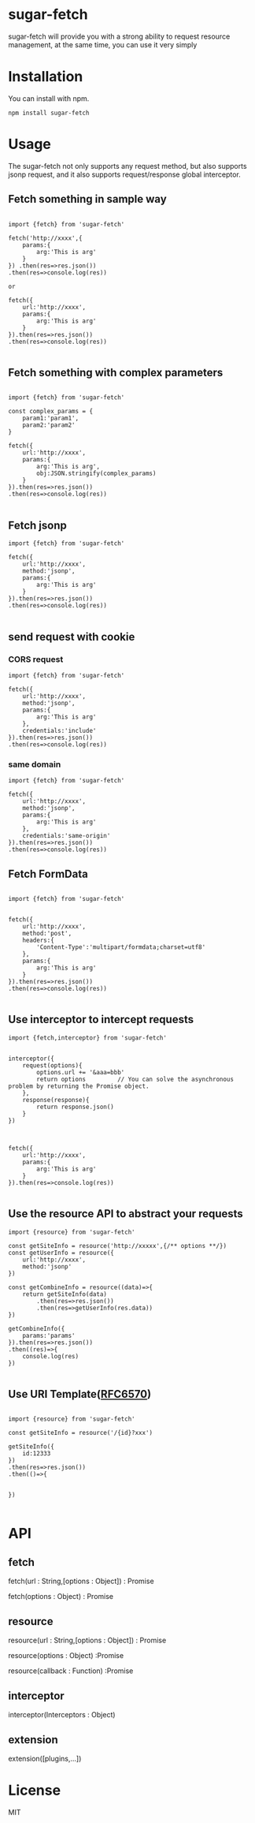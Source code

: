 # sugar-fetch

sugar-fetch will provide you with a strong ability to request resource management, at the same time, you can use it very simply

# Installation

You can install with npm.

```
npm install sugar-fetch

```

# Usage

The sugar-fetch not only supports any request method, but also supports jsonp request, and it also supports request/response global interceptor.

## Fetch something in sample way

```

import {fetch} from 'sugar-fetch'

fetch('http://xxxx',{
	params:{
		arg:'This is arg'
	}
}) .then(res=>res.json())
.then(res=>console.log(res))

or

fetch({
    url:'http://xxxx',
    params:{
        arg:'This is arg'
    }
}).then(res=>res.json())
.then(res=>console.log(res))


```

## Fetch something with complex parameters

```

import {fetch} from 'sugar-fetch'

const complex_params = {
    param1:'param1',
    param2:'param2'
}

fetch({
    url:'http://xxxx',
    params:{
        arg:'This is arg',
        obj:JSON.stringify(complex_params)
    }
}).then(res=>res.json())
.then(res=>console.log(res))


```

## Fetch jsonp

```
import {fetch} from 'sugar-fetch'

fetch({
    url:'http://xxxx',
    method:'jsonp',
    params:{
        arg:'This is arg'
    }
}).then(res=>res.json())
.then(res=>console.log(res))


```

## send request with cookie

### CORS request

```
import {fetch} from 'sugar-fetch'

fetch({
    url:'http://xxxx',
    method:'jsonp',
    params:{
        arg:'This is arg'
    },
    credentials:'include'
}).then(res=>res.json())
.then(res=>console.log(res))

```

### same domain

```
import {fetch} from 'sugar-fetch'

fetch({
    url:'http://xxxx',
    method:'jsonp',
    params:{
        arg:'This is arg'
    },
    credentials:'same-origin'
}).then(res=>res.json())
.then(res=>console.log(res))
```


## Fetch FormData

```

import {fetch} from 'sugar-fetch'


fetch({
    url:'http://xxxx',
    method:'post',
    headers:{
        'Content-Type':'multipart/formdata;charset=utf8'
    },
    params:{
        arg:'This is arg'
    }
}).then(res=>res.json())
.then(res=>console.log(res))


```

## Use interceptor to intercept requests

```
import {fetch,interceptor} from 'sugar-fetch'


interceptor({
    request(options){
        options.url += '&aaa=bbb'
        return options         // You can solve the asynchronous problem by returning the Promise object.
    },
    response(response){
        return response.json()
    }
})



fetch({
    url:'http://xxxx',
    params:{
        arg:'This is arg'
    }
}).then(res=>console.log(res))


```


## Use the resource API to abstract your requests

```
import {resource} from 'sugar-fetch'

const getSiteInfo = resource('http://xxxxx',{/** options **/})
const getUserInfo = resource({
    url:'http://xxxx',
    method:'jsonp'
})

const getCombineInfo = resource((data)=>{
    return getSiteInfo(data)
        .then(res=>res.json())
        .then(res=>getUserInfo(res.data))
})

getCombineInfo({
    params:'params'
}).then(res=>res.json())
.then((res)=>{
    console.log(res)
})


```


## Use URI Template([RFC6570](http://tools.ietf.org/html/rfc6570))

```

import {resource} from 'sugar-fetch'

const getSiteInfo = resource('/{id}?xxx')

getSiteInfo({
    id:12333
})
.then(res=>res.json())
.then(()=>{


})


```


# API

## fetch

fetch(url : String,[options : Object]) : Promise

fetch(options : Object) : Promise

## resource

resource(url : String,[options : Object]) : Promise

resource(options : Object) :Promise

resource(callback : Function) :Promise



## interceptor


interceptor(Interceptors : Object)


## extension

extension([plugins,...])



# License

MIT
